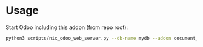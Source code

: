 # Usage

Start Odoo including this addon (from repo root):

```bash
python3 scripts/nix_odoo_web_server.py --db-name mydb --addon document_page_environmental_aspect
```
